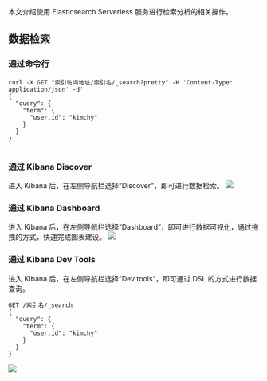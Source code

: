 本文介绍使用 Elasticsearch Serverless 服务进行检索分析的相关操作。

## 数据检索
### 通过命令行
```
curl -X GET "索引访问地址/索引名/_search?pretty" -H 'Content-Type: application/json' -d'
{
  "query": {
    "term": {
      "user.id": "kimchy"
    }
  }
}
'
```
### 通过 Kibana Discover
进入 Kibana 后，在左侧导航栏选择“Discover”，即可进行数据检索。
![](https://qcloudimg.tencent-cloud.cn/raw/16533c0ffdfac8c47fd02127437959d6.png)

### 通过 Kibana Dashboard
进入 Kibana 后，在左侧导航栏选择“Dashboard”，即可进行数据可视化，通过拖拽的方式，快速完成图表建设。
![](https://qcloudimg.tencent-cloud.cn/raw/fcfab2a11b817a1f331a7a608b79380a.png)

### 通过 Kibana Dev Tools
进入 Kibana 后，在左侧导航栏选择“Dev tools”，即可通过 DSL 的方式进行数据查询。
```
GET /索引名/_search
{
  "query": {
    "term": {
      "user.id": "kimchy"
    }
  }
}
```
![](https://qcloudimg.tencent-cloud.cn/raw/8ed46496e8e390fac6fa6793d1b821c4.png)
